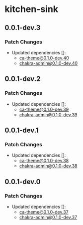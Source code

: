 # kitchen-sink

## 0.0.1-dev.3

### Patch Changes

- Updated dependencies []:
  - ca-theme@0.1.0-dev.40
  - chakra-admin@0.1.0-dev.40

## 0.0.1-dev.2

### Patch Changes

- Updated dependencies []:
  - ca-theme@0.1.0-dev.39
  - chakra-admin@0.1.0-dev.39

## 0.0.1-dev.1

### Patch Changes

- Updated dependencies []:
  - ca-theme@0.1.0-dev.38
  - chakra-admin@0.1.0-dev.38

## 0.0.1-dev.0

### Patch Changes

- Updated dependencies []:
  - ca-theme@0.1.0-dev.37
  - chakra-admin@0.1.0-dev.37
